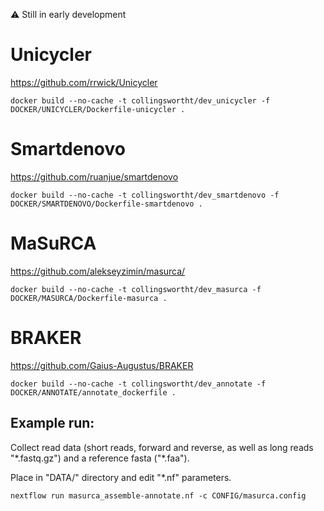 :warning: Still in early development

# Unicycler
https://github.com/rrwick/Unicycler
```
docker build --no-cache -t collingswortht/dev_unicycler -f DOCKER/UNICYCLER/Dockerfile-unicycler .
```

# Smartdenovo
https://github.com/ruanjue/smartdenovo
```
docker build --no-cache -t collingswortht/dev_smartdenovo -f DOCKER/SMARTDENOVO/Dockerfile-smartdenovo .
```

# MaSuRCA
https://github.com/alekseyzimin/masurca/
```
docker build --no-cache -t collingswortht/dev_masurca -f DOCKER/MASURCA/Dockerfile-masurca .
```

# BRAKER
https://github.com/Gaius-Augustus/BRAKER
```
docker build --no-cache -t collingswortht/dev_annotate -f DOCKER/ANNOTATE/annotate_dockerfile .
```

## Example run:

Collect read data (short reads, forward and reverse, as well as long reads "\*.fastq.gz") and a reference fasta ("\*.faa").

Place in "DATA/" directory and edit "\*.nf" parameters.

```
nextflow run masurca_assemble-annotate.nf -c CONFIG/masurca.config
```
